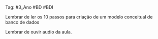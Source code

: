 Tag: #3_Ano #BD #BDI

Lembrar de ler os 10 passos para criação de um modelo conceitual de banco de dados

Lembrar de ouvir audio da aula.